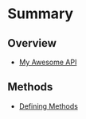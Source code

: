 # Summary

## Overview

* [My Awesome API](README.md)

## Methods

* [Defining Methods](methods.md)

